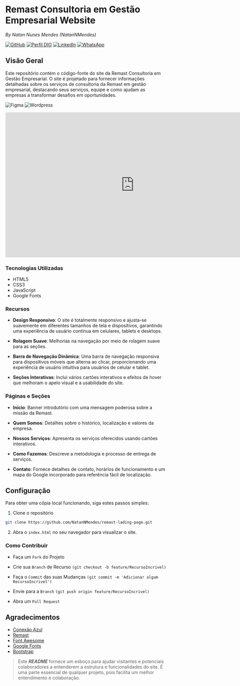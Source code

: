 # Remast Consultoria em Gestão Empresarial Website
_By Natan Nunes Mendes (NatanNMendes)_

[![GitHub](https://img.shields.io/badge/GitHub-181717?style=for-the-badge&logo=github&logoColor=white)](https://github.com/NatanNMendes)
[![Perfil DIO](https://img.shields.io/badge/-Meu%20Perfil%20na%20DIO-3333FF?style=for-the-badge&logo=gitbook&logoColor=white)](https://www.dio.me/users/natan_nunes_mendes_95684)
[![LinkedIn](https://img.shields.io/badge/linkedin-%230077B5.svg?style=for-the-badge&logo=linkedin&logoColor=white)](https://www.linkedin.com/in/natan-nunes-mendes-progamador/)
[![WhatsApp](https://img.shields.io/badge/WhatsApp-25D366?style=for-the-badge&logo=whatsapp&logoColor=white)](https://wa.me/5575988055119)  


## Visão Geral
Este repositório contém o código-fonte do site da Remast Consultoria em Gestão Empresarial. O site é projetado para fornecer informações detalhadas sobre os serviços de consultoria da Remast em gestão empresarial, destacando seus serviços, equipe e como ajudam as empresas a transformar desafios em oportunidades.

![Figma](https://img.shields.io/badge/Figma-F24E1E?style=for-the-badge&logo=figma&logoColor=white)
![Wordpress](https://img.shields.io/badge/WordPress-21759B.svg?style=for-the-badge&logo=WordPress&logoColor=white)

<iframe style="border: 1px solid rgba(0, 0, 0, 0.1);" width="800" height="450" src="https://www.figma.com/embed?embed_host=share&url=https%3A%2F%2Fwww.figma.com%2Fproto%2FmafmFQrw64alLyGX45qDuT%2FLadingPage---Remast-Consultoria%3Fnode-id%3D13-2%26t%3D4IZO1EsyPULbGnCP-1%26scaling%3Dmin-zoom%26page-id%3D0%253A1" allowfullscreen></iframe>

### Tecnologias Utilizadas
- HTML5
- CSS3
- JavaScript
- Google Fonts

### Recursos

- **Design Responsivo**: O site é totalmente responsivo e ajusta-se suavemente em diferentes tamanhos de tela e dispositivos, garantindo uma experiência de usuário contínua em celulares, tablets e desktops.

- **Rolagem Suave**: Melhorias na navegação por meio de rolagem suave para as seções.

- **Barra de Navegação Dinâmica**: Uma barra de navegação responsiva para dispositivos móveis que alterna ao clicar, proporcionando uma experiência de usuário intuitiva para usuários de celular e tablet.

- **Seções Interativas**: Inclui vários cartões interativos e efeitos de hover que melhoram o apelo visual e a usabilidade do site.

### Páginas e Seções
- **Início**: Banner introdutório com uma mensagem poderosa sobre a missão da Remast.

- **Quem Somos**: Detalhes sobre o histórico, localização e valores da empresa.

- **Nossos Serviços**: Apresenta os serviços oferecidos usando cartões interativos.

- **Como Fazemos**: Descreve a metodologia e processo de entrega de serviços.

- **Contato**: Fornece detalhes de contato, horários de funcionamento e um mapa do Google incorporado para referência fácil de localização.

## Configuração

Para obter uma cópia local funcionando, siga estes passos simples:

1. Clone o repositório

```bash
git clone https://github.com/NatanNMendes/remast-lading-page.git
```

2. Abra o `index.html` no seu navegador para visualizar o site.

### Como Contribuir

- Faça um `Fork` do Projeto

- Crie sua `Branch` de Recurso `(git checkout -b feature/RecursoIncrivel)`

- Faça o `Commit` das suas Mudanças `(git commit -m 'Adicionar algum RecursoIncrivel')`

- Envie para a `Branch` `(git push origin feature/RecursoIncrivel)`

- Abra um `Pull Request`

## Agradecimentos

- [Conexão Azul](https://www.conexaoazul.com/)
- [Remast](https://www.conexaoazul.com/)
- [Font Awesome](https://fontawesome.com/)
- [Google Fonts](https://fonts.google.com/)
- [Bootstrap](https://getbootstrap.com/docs/5.3/getting-started/introduction/)

>Este **_README_** fornece um esboço para ajudar visitantes e potenciais colaboradores a entenderem a estrutura e funcionalidades do site. É uma parte essencial de qualquer projeto, pois facilita um melhor entendimento e colaboração.

